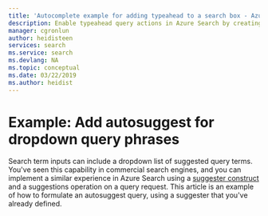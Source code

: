 ```yaml
---
title: 'Autocomplete example for adding typeahead to a search box - Azure Search'
description: Enable typeahead query actions in Azure Search by creating suggesters and formulating requests that invoke  suggested queries. 
manager: cgronlun
author: heidisteen
services: search
ms.service: search
ms.devlang: NA
ms.topic: conceptual
ms.date: 03/22/2019
ms.author: heidist
---
```


# Example: Add autosuggest for dropdown query phrases

Search term inputs can include a dropdown list of suggested query terms. You've seen this capability in commercial search engines, and you can implement a similar experience in Azure Search using a [suggester construct](index-add-suggesters.md) and a suggestions operation on a query request. This article is an example of how to formulate an autosuggest query, using a suggester that you've already defined.



